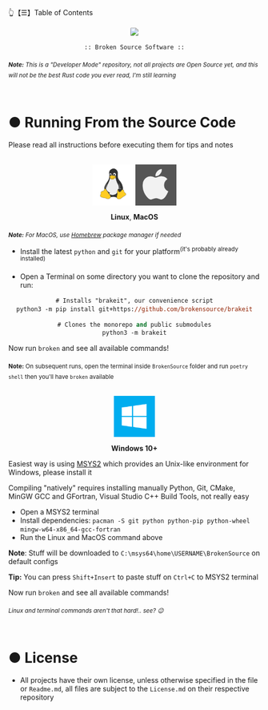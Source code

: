 👆【☰】Table of Contents

<div align="center">
  <img src="https://avatars.githubusercontent.com/u/110147748" style="vertical-align: middle; border-radius: 10%" width="140">

    :: Broken Source Software ::
</div>

<sub><i><b>Note:</b> This is a "Developer Mode" repository, not all projects are Open Source yet, and this will not be the best Rust code you ever read, I'm still learning</i></sub>


<br>

# ● Running From the Source Code

Please read all instructions before executing them for tips and notes

<br>

<div align="center">
  <img src="https://raw.githubusercontent.com/edent/SuperTinyIcons/master/images/svg/linux.svg" style="vertical-align: middle;" width="82">
  <img src="https://raw.githubusercontent.com/edent/SuperTinyIcons/master/images/svg/apple.svg" style="vertical-align: middle;" width="82">

  **Linux**, **MacOS**
</div>

<sub><i><b>Note:</b> For MacOS, use [Homebrew](https://brew.sh/) package manager if needed</i></sub>

- Install the latest `python` and `git` for your platform<sup>(it's probably already installed)</sub>

- Open a Terminal on some directory you want to clone the repository and run:

<div align="center">

  ```ps
  # Installs "brakeit", our convenience script
  python3 -m pip install git+https://github.com/brokensource/brakeit
  ```
  ```ps
  # Clones the monorepo and public submodules
  python3 -m brakeit
  ```
</div>

Now run `broken` and see all available commands!

<sub><b>Note:</b> On subsequent runs, open the terminal inside `BrokenSource` folder and run `poetry shell` then you'll have `broken` available</sub>




<br>

<div align="center">
  <img src="https://raw.githubusercontent.com/edent/SuperTinyIcons/master/images/svg/windows.svg" style="vertical-align: middle;" width="82">

  **Windows 10+**
</div>

Easiest way is using [MSYS2](https://www.msys2.org/) which provides an Unix-like environment for Windows, please install it

Compiling "natively" requires installing manually Python, Git, CMake, MinGW GCC and GFortran, Visual Studio C++ Build Tools, not really easy

- Open a MSYS2 terminal
- Install dependencies: `pacman -S git python python-pip python-wheel mingw-w64-x86_64-gcc-fortran`
- Run the Linux and MacOS command above

**Note**: Stuff will be downloaded to `C:\msys64\home\USERNAME\BrokenSource` on default configs

**Tip:** You can press `Shift+Insert` to paste stuff on `Ctrl+C` to MSYS2 terminal


Now run `broken` and see all available commands!

<sub><i>Linux and terminal commands aren't that hard!.. see? 😉</i></sub>


<br>

# ● License
- All projects have their own license, unless otherwise specified in the file or `Readme.md`, all files are subject to the `License.md` on their respective repository
